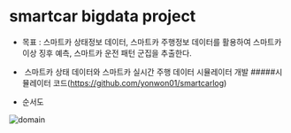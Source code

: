 # smartcar bigdata project

* 목표 : 스마트카 상태정보 데이터, 스마트카 주행정보 데이터를 활용하여 스마트카 이상 징후 예측, 스마트카 운전 패턴 군집을 추출한다. 

*  스마트카 상태 데이터와 스마트카 실시간 주행 데이터 시뮬레이터 개발
#####시뮬레이터 코드(https://github.com/yonwon01/smartcarlog)

* 순서도

![domain](https://github.com/yonwon01/bigdata/blob/master/domain.png)




























